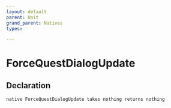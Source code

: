 ```yaml
---
layout: default
parent: Unit
grand_parent: Natives
types:

---
```


# ForceQuestDialogUpdate

## Declaration

```
native ForceQuestDialogUpdate takes nothing returns nothing
```